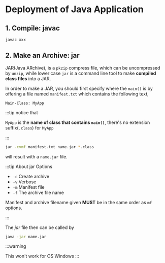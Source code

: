 # Deployment of Java Application

## 1. Compile: javac

```bash
javac xxx
```

## 2. Make an Archive: jar

JAR(<acr>Java ARchive</acr>), is a `pkzip` compress file, which can be uncompressed by `unzip`, while lower case `jar` is a command line tool to make **compiled class files** into a JAR.

In order to make a JAR, you should first specify where the `main()` is by offering a file named `manifest.txt` which contains the following text,

```manifest
Main-Class: MyApp
```

:::tip notice that

`MyApp` is the **name of class that contains `main()`**, there's no extension suffix(`.class`) for `MyApp`

:::

```bash
jar -cvmf manifest.txt name.jar *.class
```

will result with a `name.jar` file.

:::tip About jar Options

- `-c` Create archive
- `-v` Verbose
- `-m` Manifest file
- `-f` The archive file name

Manifest and archive filename given **MUST** be in the same order as `mf` options.

:::

The *jar* file then can be called by

```bash
java -jar name.jar
```

:::warning

This won't work for OS Windows
:::
